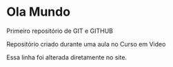 # Ola Mundo
 Primeiro repositório de GIT e GITHUB

 Repositório criado durante uma aula no Curso em Video
 
 Essa linha foi alterada diretamente no site.
